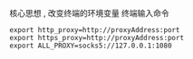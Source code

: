 核心思想 , 改变终端的环境变量
终端输入命令

```
export http_proxy=http://proxyAddress:port
export https_proxy=http://proxyAddress:port
export ALL_PROXY=socks5://127.0.0.1:1080
```